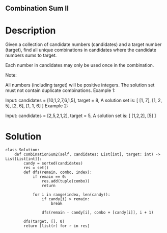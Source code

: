 Combination Sum II
---

# Description
Given a collection of candidate numbers (candidates) and a target number (target), find all unique combinations in candidates where the candidate numbers sums to target.

Each number in candidates may only be used once in the combination.

Note:

All numbers (including target) will be positive integers.
The solution set must not contain duplicate combinations.
Example 1:

Input: candidates = [10,1,2,7,6,1,5], target = 8,
A solution set is:
[
  [1, 7],
  [1, 2, 5],
  [2, 6],
  [1, 1, 6]
]
Example 2:

Input: candidates = [2,5,2,1,2], target = 5,
A solution set is:
[
  [1,2,2],
  [5]
]

# Solution
```python3
class Solution:
    def combinationSum2(self, candidates: List[int], target: int) -> List[List[int]]:
        candy = sorted(candidates)
        res = set()
        def dfs(remain, combo, index):
            if remain == 0:
                res.add(tuple(combo))
                return

            for i in range(index, len(candy)):
                if candy[i] > remain:
                    break

                dfs(remain - candy[i], combo + [candy[i]], i + 1)

        dfs(target, [], 0)
        return [list(r) for r in res]
```
